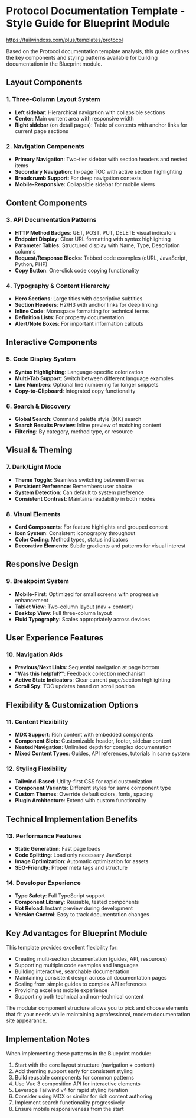 # Protocol Documentation Template - Style Guide for Blueprint Module

https://tailwindcss.com/plus/templates/protocol

Based on the Protocol documentation template analysis, this guide outlines the key components and styling patterns available for building documentation in the Blueprint module.

## Layout Components

### 1. Three-Column Layout System
- **Left sidebar**: Hierarchical navigation with collapsible sections
- **Center**: Main content area with responsive width
- **Right sidebar** (on detail pages): Table of contents with anchor links for current page sections

### 2. Navigation Components
- **Primary Navigation**: Two-tier sidebar with section headers and nested items
- **Secondary Navigation**: In-page TOC with active section highlighting
- **Breadcrumb Support**: For deep navigation contexts
- **Mobile-Responsive**: Collapsible sidebar for mobile views

## Content Components

### 3. API Documentation Patterns
- **HTTP Method Badges**: GET, POST, PUT, DELETE visual indicators
- **Endpoint Display**: Clear URL formatting with syntax highlighting
- **Parameter Tables**: Structured display with Name, Type, Description columns
- **Request/Response Blocks**: Tabbed code examples (cURL, JavaScript, Python, PHP)
- **Copy Button**: One-click code copying functionality

### 4. Typography & Content Hierarchy
- **Hero Sections**: Large titles with descriptive subtitles
- **Section Headers**: H2/H3 with anchor links for deep linking
- **Inline Code**: Monospace formatting for technical terms
- **Definition Lists**: For property documentation
- **Alert/Note Boxes**: For important information callouts

## Interactive Components

### 5. Code Display System
- **Syntax Highlighting**: Language-specific colorization
- **Multi-Tab Support**: Switch between different language examples
- **Line Numbers**: Optional line numbering for longer snippets
- **Copy-to-Clipboard**: Integrated copy functionality

### 6. Search & Discovery
- **Global Search**: Command palette style (⌘K) search
- **Search Results Preview**: Inline preview of matching content
- **Filtering**: By category, method type, or resource

## Visual & Theming

### 7. Dark/Light Mode
- **Theme Toggle**: Seamless switching between themes
- **Persistent Preference**: Remembers user choice
- **System Detection**: Can default to system preference
- **Consistent Contrast**: Maintains readability in both modes

### 8. Visual Elements
- **Card Components**: For feature highlights and grouped content
- **Icon System**: Consistent iconography throughout
- **Color Coding**: Method types, status indicators
- **Decorative Elements**: Subtle gradients and patterns for visual interest

## Responsive Design

### 9. Breakpoint System
- **Mobile-First**: Optimized for small screens with progressive enhancement
- **Tablet View**: Two-column layout (nav + content)
- **Desktop View**: Full three-column layout
- **Fluid Typography**: Scales appropriately across devices

## User Experience Features

### 10. Navigation Aids
- **Previous/Next Links**: Sequential navigation at page bottom
- **"Was this helpful?"**: Feedback collection mechanism
- **Active State Indicators**: Clear current page/section highlighting
- **Scroll Spy**: TOC updates based on scroll position

## Flexibility & Customization Options

### 11. Content Flexibility
- **MDX Support**: Rich content with embedded components
- **Component Slots**: Customizable header, footer, sidebar content
- **Nested Navigation**: Unlimited depth for complex documentation
- **Mixed Content Types**: Guides, API references, tutorials in same system

### 12. Styling Flexibility
- **Tailwind-Based**: Utility-first CSS for rapid customization
- **Component Variants**: Different styles for same component type
- **Custom Themes**: Override default colors, fonts, spacing
- **Plugin Architecture**: Extend with custom functionality

## Technical Implementation Benefits

### 13. Performance Features
- **Static Generation**: Fast page loads
- **Code Splitting**: Load only necessary JavaScript
- **Image Optimization**: Automatic optimization for assets
- **SEO-Friendly**: Proper meta tags and structure

### 14. Developer Experience
- **Type Safety**: Full TypeScript support
- **Component Library**: Reusable, tested components
- **Hot Reload**: Instant preview during development
- **Version Control**: Easy to track documentation changes

## Key Advantages for Blueprint Module

This template provides excellent flexibility for:
- Creating multi-section documentation (guides, API, resources)
- Supporting multiple code examples and languages
- Building interactive, searchable documentation
- Maintaining consistent design across all documentation pages
- Scaling from simple guides to complex API references
- Providing excellent mobile experience
- Supporting both technical and non-technical content

The modular component structure allows you to pick and choose elements that fit your needs while maintaining a professional, modern documentation site appearance.

## Implementation Notes

When implementing these patterns in the Blueprint module:
1. Start with the core layout structure (navigation + content)
2. Add theming support early for consistent styling
3. Build reusable components for common patterns
4. Use Vue 3 composition API for interactive elements
5. Leverage Tailwind v4 for rapid styling iteration
6. Consider using MDX or similar for rich content authoring
7. Implement search functionality progressively
8. Ensure mobile responsiveness from the start
